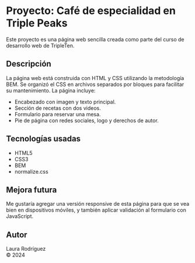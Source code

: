 # Proyecto: Café de especialidad en Triple Peaks

Este proyecto es una página web sencilla creada como parte del curso de desarrollo web de TripleTen.

## Descripción

La página web está construida con HTML y CSS utilizando la metodología BEM. Se organizó el CSS en archivos separados por bloques para facilitar su mantenimiento. La página incluye:

- Encabezado con imagen y texto principal.
- Sección de recetas con dos videos.
- Formulario para reservar una mesa.
- Pie de página con redes sociales, logo y derechos de autor.

## Tecnologías usadas

- HTML5
- CSS3
- BEM
- normalize.css

## Mejora futura

Me gustaría agregar una versión responsive de esta página para que se vea bien en dispositivos móviles, y también aplicar validación al formulario con JavaScript.

## Autor

Laura Rodríguez  
© 2024
